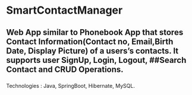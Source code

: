 # SmartContactManager

## Web App similar to Phonebook App that stores Contact Information(Contact no, Email,Birth Date, Display Picture) of a users’s contacts. It supports user SignUp, Login, Logout, ##Search Contact and CRUD Operations.

###
Technologies : Java, SpringBoot, Hibernate, MySQL. 

